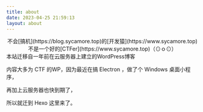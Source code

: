 ```yaml
---
title: about
date: 2023-04-25 21:59:13
layout: about
---
```


<center>不会[搞机](https://blog.sycamore.top)的[开发猿](https://www.sycamore.top)不是一个好的[CTFer](https://www.sycamore.top)（⊙ｏ⊙）</center>
本站迁移自一年前在云服务器上建立的WordPress博客

内容大多为 CTF 的WP，因为最近在搞 Electron ，做了个 Windows 桌面小程序，

再加上云服务器也快到期了，

所以就迁到 Hexo 这里来了。